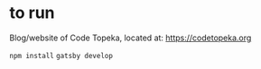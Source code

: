 # to run

Blog/website of Code Topeka, located at: https://codetopeka.org

```npm install```
```gatsby develop```
